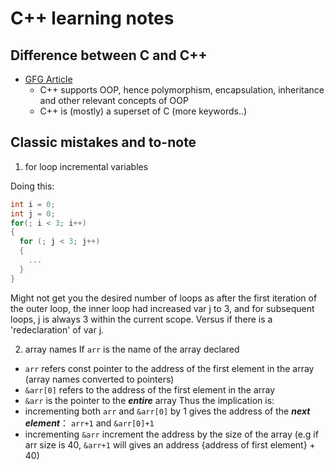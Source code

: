 # C++ learning notes 

## Difference between C and C++
- [GFG Article](https://www.geeksforgeeks.org/difference-between-c-and-c/)
  - C++ supports OOP, hence polymorphism, encapsulation, inheritance and other relevant concepts of OOP
  - C++ is (mostly) a superset of C (more keywords..)
## Classic mistakes and to-note
1. for loop incremental variables

Doing this:
```c
int i = 0;
int j = 0;
for(; i < 3; i++)
{
  for (; j < 3; j++)
  {
    ...
  }
}
```
Might not get you the desired number of loops as after the first iteration of the outer loop, the inner loop had increased var j to 3, and for subsequent loops, j is always 3 within the current scope. Versus if there is a 'redeclaration' of var j. 

2. array names
If `arr` is the name of the array declared
- `arr` refers const pointer to the address of the first element in the array (array names converted to pointers)
- `&arr[0]` refers to the address of the first element in the array
- `&arr` is the pointer to the ***entire*** array
Thus the implication is:
- incrementing both `arr` and `&arr[0]` by 1 gives the address of the ***next element***：  `arr+1` and `&arr[0]+1`
- incrementing `&arr` increment the address by the size of the array (e.g if arr size is 40, `&arr+1` will gives an address {address of first element} + 40)
